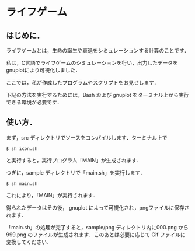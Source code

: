 # ライフゲーム

## はじめに．

ライフゲームとは，生命の誕生や衰退をシミュレーションする計算のことです．

私は，C言語でライフゲームのシミュレーションを行い，出力したデータをgnuplotにより可視化しました．

ここでは，私が作成したプログラムやスクリプトをお見せします．

下記の方法を実行するためには，Bash および gnuplot をターミナル上から実行できる環境が必要です．



## 使い方．

まず，src ディレクトリでソースをコンパイルします．ターミナル上で

```shell
$ sh icon.sh	
```

 と実行すると，実行プログラム「MAIN」が生成されます．

つぎに，sample ディレクトリで「main.sh」を実行します．

```shell
$ sh main.sh
```

これにより，「MAIN」が実行されます．

得られたデータはその後， gnuplot によって可視化され，pngファイルに保存されます．

「main.sh」の処理が完了すると，sample/png ディレクトリ内に000.png から999.png のファイルが生成されます．このあとは必要に応じて Gif ファイルに変換してください．

